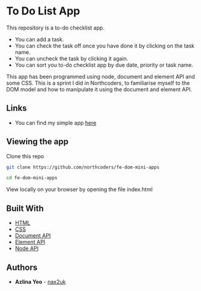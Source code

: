 # To Do List App
This repository is a to-do checklist app.
- You can add a task.
- You can check the task off once you have done it by clicking on the task name.
- You can uncheck the task by clicking it again.
- You can sort you to-do checklist app by due date, priority or task name.

This app has been programmed using node, document and element API and some CSS. This is a sprint I did in Northcoders, to familiarise myself to the DOM model and how to manipulate it using the document and element API.  

## Links
- You can find  my simple app [here](https://my-to-do-list-dom-app.netlify.app/)

## Viewing the app

Clone this repo

```bash
git clone https://github.com/northcoders/fe-dom-mini-apps

cd fe-dom-mini-apps
```

View locally on your browser by opening the file index.html

## Built With
* [HTML](https://en.wikipedia.org/wiki/HTML)
* [CSS](https://www.w3.org/Style/CSS/Overview.en.html)
* [Document API](https://developer.mozilla.org/en-US/docs/Web/API/Document)
* [Element API](https://developer.mozilla.org/en-US/docs/Web/API/Element)
* [Node API](https://developer.mozilla.org/en-US/docs/Web/API/Node)

## Authors

* **Azlina Yeo** - [nax2uk](https://github.com/nax2uk)

